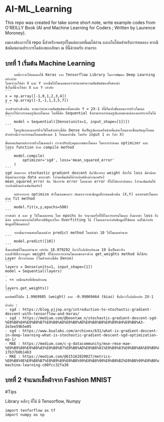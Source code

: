 # AI-ML_Learning
This repo was created for take some short note, write example codes from O'REILLY Book (AI and Machine Learning for Coders ; Written by Laurence Moroney).

ผมเองต้องการใช้ repo นี้สำหรับจดสรุปในแต่ละบทที่ผมได้อ่าน และเก็บโค้ดสำหรับการทดลอง
หากมีข้อผิดพลาดประการใดต้องขออภัยมา ณ ที่นี้ด้วยครับ สามารถ

## บทที่ 1 เริ่มต้น Machine Learning
        บทนี้เราจะได้ทดลองใช้ Keras จาก Tensorflow Library ในการพัฒนา Deep Learning อย่างง่าย
    โดยเราจะให้ค่า X และ Y จากนั้นให้โมเดลของเราทำนายค่าความสัมพันธ์ของทั้งสองค่า
    ซึ่งในที่นี้จะให้ค่า X และ Y เท่ากับ
    ```
    x = np.array([-1,0,1,2,3,4])
    y = np.array([-3,-1,1,3,5,7])
    ```
    จากตัวอย่างข้างต้น จะพบว่าค่าความสัมพันธ์ของทั้งสองคือ Y = 2X-1 ที่นี้ก็มาถึงขั้นตอนการสร้างโมเดล
    ขั้นแรกให้เรากำหนดรูปแบบโมเดล ในที่นี้คือ Sequential ซึ่งสามารถกำหนดรูปแบบของแต่ละเลเยอร์ภายในได้
    ```
        model = Sequential([Dense(units=1, input_shape=[1])])
    ```
        โดยรูปแบบเลเยอร์ที่จะใช้ในตัวอย่างนี้คือ Dense ซึ่งเป็นรูปแบบเครือข่ายที่แต่ละโหนดจะเชื่อมกันทุกโหนด ตัวอย่างนี้เราจะกำหนดโหนดเพียงแค่ 1 โหนดเท่านั้น โดยรับ input 1 ค่า (ค่า X)
        
    ขั้นตอนถัดมาหลังจากสร้างโมเดลแล้ว เราจะปรับปรุงคุณภาพของโมเดล โดยการกำหนด optimizer และ loss function ด้วย compile method
    ```
        model.compile(
            optimizer='sgd', loss='mean_squared_error'
        )
    ```
    sgd ย่อมาจาก stochastic gradient descent คือวิธีการหา weight ที่ทำให้ loss มีค่าน้อยที่สุดผ่านการสุ่ม data มาบางตัว (อ่านเพิ่มเติมได้จากลิงค์ข้างล่างนะครับ)
    mean_squared_error คือ วิธีการวัด error โดยนำค่า error ที่ได้ไปยกกำลังสอง (อ่านเพ่ิมเติมได้จากลิงค์ด้านล่างเช่นกันครับ)

        หลังจากการ optimize ตัวโมเดลของเรา ถัดมาเราจะนำข้อมูลที่กำหนดข้างต้น (X,Y) มาเทรนตัวโมเดลผ่าน fit method
    ```
        model.fit(x,y,epochs=500)
    ```
    เราส่งค่า x และ y ให้โมเดลเทรน โดย epochs คือ จำนวนครั้งที่ใช้ในการเทรนโมเดล ยิ่งมากค่า loss ยิ่งน้อย แต่หากมากเกินไปก็อาจมีปัญหาเรื่อง Overfitting ได้ (โมเดลเราเก่งกับข้อมูลที่ใช้สอน แต่ไม่เก่งกับข้อมูลที่ใช้ทดสอบ)

        จากนั้นเราทดสอบโมเดลด้วย predict method โดยส่งค่า 10 ให้โมเดลทำนาย
    ```
        model.predict([10])
    ```
    ซึ่งผลลัพธ์ที่โมเดลทำนาย เท่ากับ 18.979292 ถือว่าใกล้เคียงกับเลข 19 ซึ่งเป็นค่าจริง
    และมีวิธีที่เราจะดูค่า weight ที่ได้จากการเทรนโมเดลของเราด้วย get_weights method ซึ่งใช้กับ Layer ที่เรากำหนด (ในตัวอย่างนี้คือ Dense)
    ```
    layers = Dense(units=1, input_shape=[1])
    model = Sequential(layers)
    .
    . << เหมือนกับที่เขียนข้างบน
    .
    layers.get_weights()
    ```
    ผลลัพธ์ที่ได้คือ 1.9969985 (weight) และ -0.99069464 (bias) ซึ่งถือว่าใกล้เคียงกับ 2X-1

    อ้างอิง :
    - sgd : https://blog.pjjop.org/introduction-to-stochastic-gradient-descent-with-tensorflow-and-keras/
    - sgd : https://medium.com/@boontam_n/stochastic-gradient-descent-sgd-%E0%B8%84%E0%B8%B7%E0%B8%AD%E0%B8%AD%E0%B8%B0%E0%B9%84%E0%B8%A3-2e3ee59b5e05
    - sgd : https://www.bualabs.com/archives/631/what-is-gradient-descent-in-deep-learning-what-is-stochastic-gradient-descent-sgd-optimization-ep-1/
    - MAE : https://medium.com/c-g-datacommunity/mse-rmse-mae-%E0%B9%80%E0%B8%A5%E0%B8%B7%E0%B8%AD%E0%B8%81%E0%B9%83%E0%B8%8A%E0%B9%89%E0%B8%A2%E0%B8%B1%E0%B8%87%E0%B9%84%E0%B8%87%E0%B8%94%E0%B8%B5%E0%B8%A1%E0%B8%B2%E0%B8%A5%E0%B8%AD%E0%B8%87%E0%B8%94%E0%B8%B9%E0%B8%97%E0%B8%B5%E0%B9%88%E0%B8%84%E0%B8%A7%E0%B8%B2%E0%B8%A1%E0%B8%AB%E0%B8%A1%E0%B8%B2%E0%B8%A2-17b37b0b14b3
    - MAE : https://medium.com/@615162020027/metrics-%E0%B8%9E%E0%B8%B7%E0%B9%89%E0%B8%99%E0%B8%90%E0%B8%B2%E0%B8%99%E0%B8%AA%E0%B8%B3%E0%B8%AB%E0%B8%A3%E0%B8%B1%E0%B8%9A%E0%B8%A7%E0%B8%B1%E0%B8%94%E0%B8%9B%E0%B8%A3%E0%B8%B0%E0%B8%AA%E0%B8%B4%E0%B8%97%E0%B8%98%E0%B8%B4%E0%B8%A0%E0%B8%B2%E0%B8%9E%E0%B8%82%E0%B8%AD%E0%B8%87%E0%B9%82%E0%B8%A1%E0%B9%80%E0%B8%94%E0%B8%A5-machine-learning-c00fcc32fa30

## บทที่ 2 จำแนกเสื้อผ้าจาก Fashion MNIST

#Tips

Library หลักๆ ที่ใช้ มี Tensorflow, Numpy
```
import tenforflow as tf
import numpy as np
```